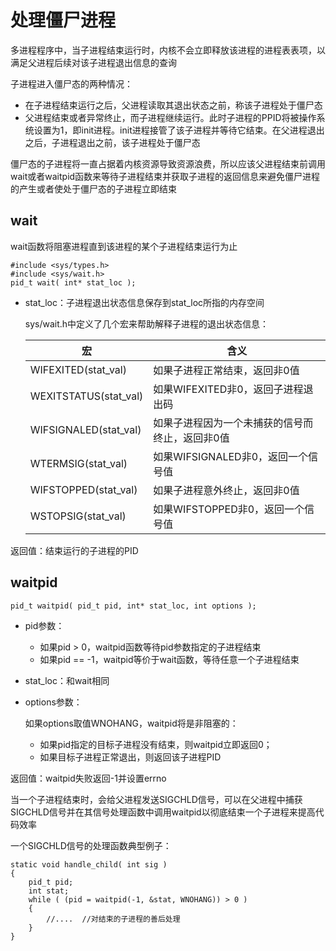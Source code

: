 # 处理僵尸进程

多进程程序中，当子进程结束运行时，内核不会立即释放该进程的进程表表项，以满足父进程后续对该子进程退出信息的查询

子进程进入僵尸态的两种情况：

- 在子进程结束运行之后，父进程读取其退出状态之前，称该子进程处于僵尸态
- 父进程结束或者异常终止，而子进程继续运行。此时子进程的PPID将被操作系统设置为1，即init进程。init进程接管了该子进程并等待它结束。在父进程退出之后，子进程退出之前，该子进程处于僵尸态

僵尸态的子进程将一直占据着内核资源导致资源浪费，所以应该父进程结束前调用wait或者waitpid函数来等待子进程结束并获取子进程的返回信息来避免僵尸进程的产生或者使处于僵尸态的子进程立即结束

## wait

wait函数将阻塞进程直到该进程的某个子进程结束运行为止

```
#include <sys/types.h>
#include <sys/wait.h>
pid_t wait( int* stat_loc );
```

- stat_loc：子进程退出状态信息保存到stat_loc所指的内存空间

    sys/wait.h中定义了几个宏来帮助解释子进程的退出状态信息：

    | 宏 | 含义 |
    | --- | --- |
    | WIFEXITED(stat_val) | 如果子进程正常结束，返回非0值 |
    | WEXITSTATUS(stat_val) | 如果WIFEXITED非0，返回子进程退出码 |
    | WIFSIGNALED(stat_val) | 如果子进程因为一个未捕获的信号而终止，返回非0值 |
    | WTERMSIG(stat_val) | 如果WIFSIGNALED非0，返回一个信号值 |
    | WIFSTOPPED(stat_val) | 如果子进程意外终止，返回非0值 |
    | WSTOPSIG(stat_val) | 如果WIFSTOPPED非0，返回一个信号值 |

返回值：结束运行的子进程的PID

## waitpid

```
pid_t waitpid( pid_t pid, int* stat_loc, int options );
```

- pid参数：
    - 如果pid > 0，waitpid函数等待pid参数指定的子进程结束
    - 如果pid == -1，waitpid等价于wait函数，等待任意一个子进程结束

- stat_loc：和wait相同
- options参数：

  如果options取值WNOHANG，waitpid将是非阻塞的：
  - 如果pid指定的目标子进程没有结束，则waitpid立即返回0；
  - 如果目标子进程正常退出，则返回该子进程PID

返回值：waitpid失败返回-1并设置errno

当一个子进程结束时，会给父进程发送SIGCHLD信号，可以在父进程中捕获SIGCHLD信号并在其信号处理函数中调用waitpid以彻底结束一个子进程来提高代码效率

一个SIGCHLD信号的处理函数典型例子：

```
static void handle_child( int sig )
{
    pid_t pid;
    int stat;
    while ( (pid = waitpid(-1, &stat, WNOHANG)) > 0 )
    {
        //....  //对结束的子进程的善后处理
    }
}
```

